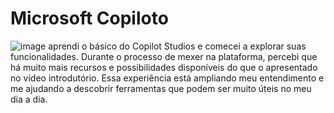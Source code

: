 # Microsoft Copiloto
![image](https://github.com/user-attachments/assets/7d073849-d610-487f-b751-54fd22f6ad16)
 aprendi o básico do Copilot Studios e comecei a explorar suas funcionalidades. Durante o processo de mexer na plataforma, percebi que há muito mais recursos e possibilidades disponíveis do que o apresentado no vídeo introdutório. Essa experiência está ampliando meu entendimento e me ajudando a descobrir ferramentas que podem ser muito úteis no meu dia a dia.
